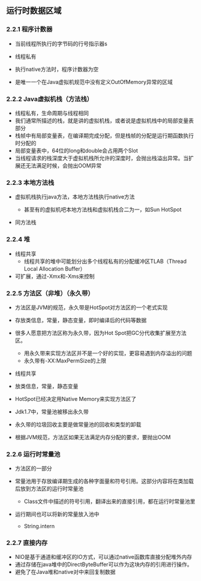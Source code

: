 ## 运行时数据区域

### 2.2.1 程序计数器

- 当前线程所执行的字节码的行号指示器s

- 线程私有

- 执行native方法时，程序计数器为空

- 是唯一一个在Java虚拟机规范中没有定义OutOfMemory异常的区域

  

### 2.2.2 Java虚拟机栈（方法栈）

- 线程私有，生命周期与线程相同
- 我们通常所描述的栈，就是讲的虚拟机栈，或者说是虚拟机栈中的局部变量表部分
- 栈帧中有局部变量表，在编译期完成分配，但是栈帧的分配是运行期函数执行时分配的
- 局部变量表中，64位的long和double会占用两个Slot
- 当线程请求的栈深度大于虚拟机栈所允许的深度时，会抛出栈溢出异常。当扩展还无法满足时候，会抛出OOM异常



### 2.2.3 本地方法栈

- 虚拟机栈执行java方法，本地方法栈执行native方法
  - 甚至有的虚拟机吧本地方法栈和虚拟机栈合二为一，如Sun HotSpot

- 同方法栈



### 2.2.4 堆

- 线程共享
  - 线程共享的堆中可能划分出多个线程私有的分配缓冲区TLAB（Thread Local Allocation Buffer）
- 可扩展，通过-Xmx和-Xms来控制



### 2.2.5 方法区（非堆）（永久带）

- 方法区是JVM的规范，永久带是HotSpot对方法区的一个老式实现

- 存放类信息，常量，静态变量，即时编译后的代码等数据
- 很多人愿意把方法区称为永久带，因为Hot Spot把GC分代收集扩展至方法区。
  - 用永久带来实现方法区并不是一个好的实现，更容易遇到内存溢出的问题
  - 永久带有-XX:MaxPermSize的上限

- 线程共享
- 放类信息，常量，静态变量
- HotSpot已经决定用Native Memory来实现方法区了
- Jdk1.7中，常量池被移出永久带
- 永久带的垃圾回收主要是做常量池的回收和类型的卸载
- 根据JVM规范，方法区如果无法满足内存分配的要求，要抛出OOM



### 2.2.6 运行时常量池

- 方法区的一部分

- 常量池用于存放编译期生成的各种字面量和符号引用。这部分内容将在类加载后放到方法区的运行时常量池

  - Class文件中描述的符号引用，翻译出来的直接引用，都在运行时常量池里

- 运行期间也可以将新的常量放入池中

  - String.intern

    

### 2.2.7 直接内存

- NIO是基于通道和缓冲区的IO方式，可以通过native函数库直接分配堆外内存
- 通过存储在java堆中的DirectByteBuffer可以作为这块内存的引用进行操作。
- 避免了在Java堆和native对中来回复制数据